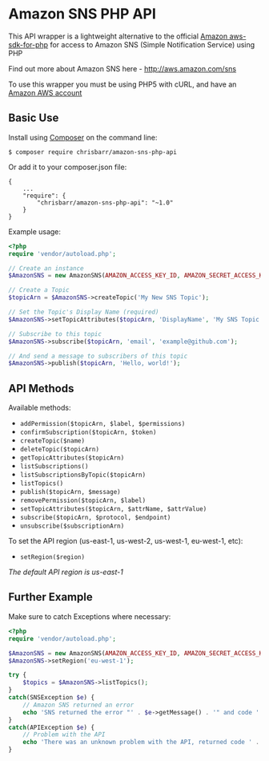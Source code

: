 # Amazon SNS PHP API

This API wrapper is a lightweight alternative to the official [Amazon aws-sdk-for-php](http://aws.amazon.com/sdkforphp) for access to Amazon SNS (Simple Notification Service) using PHP

Find out more about Amazon SNS here - http://aws.amazon.com/sns

To use this wrapper you must be using PHP5 with cURL, and have an [Amazon AWS account](http://aws.amazon.com)

## Basic Use
Install using [Composer](https://getcomposer.org/) on the command line:
```
$ composer require chrisbarr/amazon-sns-php-api
```

Or add it to your composer.json file:

```
{
	...
	"require": {
		"chrisbarr/amazon-sns-php-api": "~1.0"
	}
}
```

Example usage:

```php
<?php
require 'vendor/autoload.php';

// Create an instance
$AmazonSNS = new AmazonSNS(AMAZON_ACCESS_KEY_ID, AMAZON_SECRET_ACCESS_KEY);

// Create a Topic
$topicArn = $AmazonSNS->createTopic('My New SNS Topic');

// Set the Topic's Display Name (required)
$AmazonSNS->setTopicAttributes($topicArn, 'DisplayName', 'My SNS Topic Display Name');

// Subscribe to this topic
$AmazonSNS->subscribe($topicArn, 'email', 'example@github.com');

// And send a message to subscribers of this topic
$AmazonSNS->publish($topicArn, 'Hello, world!');
```

## API Methods
Available methods:

* `addPermission($topicArn, $label, $permissions)`
* `confirmSubscription($topicArn, $token)`
* `createTopic($name)`
* `deleteTopic($topicArn)`
* `getTopicAttributes($topicArn)`
* `listSubscriptions()`
* `listSubscriptionsByTopic($topicArn)`
* `listTopics()`
* `publish($topicArn, $message)`
* `removePermission($topicArn, $label)`
* `setTopicAttributes($topicArn, $attrName, $attrValue)`
* `subscribe($topicArn, $protocol, $endpoint)`
* `unsubscribe($subscriptionArn)`

To set the API region (us-east-1, us-west-2, us-west-1, eu-west-1, etc):

* `setRegion($region)`

*The default API region is us-east-1*

## Further Example
Make sure to catch Exceptions where necessary:

```php
<?php
require 'vendor/autoload.php';

$AmazonSNS = new AmazonSNS(AMAZON_ACCESS_KEY_ID, AMAZON_SECRET_ACCESS_KEY);
$AmazonSNS->setRegion('eu-west-1');

try {
	$topics = $AmazonSNS->listTopics();
}
catch(SNSException $e) {
	// Amazon SNS returned an error
	echo 'SNS returned the error "' . $e->getMessage() . '" and code ' . $e->getCode();
}
catch(APIException $e) {
	// Problem with the API
	echo 'There was an unknown problem with the API, returned code ' . $e->getCode();
}
```

